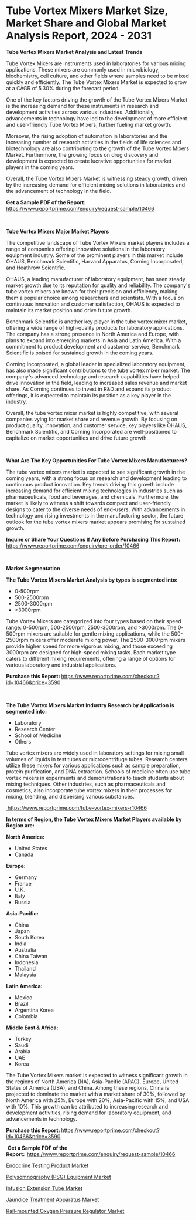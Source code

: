 <p><h1>Tube Vortex Mixers Market Size, Market Share and Global Market Analysis Report, 2024 - 2031</h1></p><p><strong>Tube Vortex Mixers Market Analysis and Latest Trends</strong></p>
<p><p>Tube Vortex Mixers are instruments used in laboratories for various mixing applications. These mixers are commonly used in microbiology, biochemistry, cell culture, and other fields where samples need to be mixed quickly and efficiently. The Tube Vortex Mixers Market is expected to grow at a CAGR of 5.30% during the forecast period.</p><p>One of the key factors driving the growth of the Tube Vortex Mixers Market is the increasing demand for these instruments in research and development activities across various industries. Additionally, advancements in technology have led to the development of more efficient and user-friendly Tube Vortex Mixers, further fueling market growth.</p><p>Moreover, the rising adoption of automation in laboratories and the increasing number of research activities in the fields of life sciences and biotechnology are also contributing to the growth of the Tube Vortex Mixers Market. Furthermore, the growing focus on drug discovery and development is expected to create lucrative opportunities for market players in the coming years.</p><p>Overall, the Tube Vortex Mixers Market is witnessing steady growth, driven by the increasing demand for efficient mixing solutions in laboratories and the advancement of technology in the field.</p></p>
<p><strong>Get a Sample PDF of the Report:&nbsp;</strong> <a href="https://www.reportprime.com/enquiry/request-sample/10466">https://www.reportprime.com/enquiry/request-sample/10466</a></p>
<p>&nbsp;</p>
<p><strong>Tube Vortex Mixers Major Market Players</strong></p>
<p><p>The competitive landscape of Tube Vortex Mixers market players includes a range of companies offering innovative solutions in the laboratory equipment industry. Some of the prominent players in this market include OHAUS, Benchmark Scientific, Harvard Apparatus, Corning Incorporated, and Heathrow Scientific.</p><p>OHAUS, a leading manufacturer of laboratory equipment, has seen steady market growth due to its reputation for quality and reliability. The company's tube vortex mixers are known for their precision and efficiency, making them a popular choice among researchers and scientists. With a focus on continuous innovation and customer satisfaction, OHAUS is expected to maintain its market position and drive future growth.</p><p>Benchmark Scientific is another key player in the tube vortex mixer market, offering a wide range of high-quality products for laboratory applications. The company has a strong presence in North America and Europe, with plans to expand into emerging markets in Asia and Latin America. With a commitment to product development and customer service, Benchmark Scientific is poised for sustained growth in the coming years.</p><p>Corning Incorporated, a global leader in specialized laboratory equipment, has also made significant contributions to the tube vortex mixer market. The company's advanced technology and research capabilities have helped drive innovation in the field, leading to increased sales revenue and market share. As Corning continues to invest in R&D and expand its product offerings, it is expected to maintain its position as a key player in the industry.</p><p>Overall, the tube vortex mixer market is highly competitive, with several companies vying for market share and revenue growth. By focusing on product quality, innovation, and customer service, key players like OHAUS, Benchmark Scientific, and Corning Incorporated are well-positioned to capitalize on market opportunities and drive future growth.</p></p>
<p>&nbsp;</p>
<p><strong>What Are The Key Opportunities For Tube Vortex Mixers Manufacturers?</strong></p>
<p><p>The tube vortex mixers market is expected to see significant growth in the coming years, with a strong focus on research and development leading to continuous product innovation. Key trends driving this growth include increasing demand for efficient mixing technologies in industries such as pharmaceuticals, food and beverages, and chemicals. Furthermore, the market is likely to witness a shift towards compact and user-friendly designs to cater to the diverse needs of end-users. With advancements in technology and rising investments in the manufacturing sector, the future outlook for the tube vortex mixers market appears promising for sustained growth.</p></p>
<p><strong>Inquire or Share Your Questions If Any Before Purchasing This Report:</strong> <a href="https://www.reportprime.com/enquiry/pre-order/10466">https://www.reportprime.com/enquiry/pre-order/10466</a></p>
<p>&nbsp;</p>
<p><strong>Market Segmentation</strong></p>
<p><strong>The Tube Vortex Mixers Market Analysis by types is segmented into:</strong></p>
<p><ul><li>0-500rpm</li><li>500-2500rpm</li><li>2500-3000rpm</li><li>>3000rpm</li></ul></p>
<p><p>Tube Vortex Mixers are categorized into four types based on their speed range: 0-500rpm, 500-2500rpm, 2500-3000rpm, and >3000rpm. The 0-500rpm mixers are suitable for gentle mixing applications, while the 500-2500rpm mixers offer moderate mixing power. The 2500-3000rpm mixers provide higher speed for more vigorous mixing, and those exceeding 3000rpm are designed for high-speed mixing tasks. Each market type caters to different mixing requirements, offering a range of options for various laboratory and industrial applications.</p></p>
<p><strong>Purchase this Report:&nbsp;</strong><a href="https://www.reportprime.com/checkout?id=10466&price=3590">https://www.reportprime.com/checkout?id=10466&price=3590</a></p>
<p>&nbsp;</p>
<p><strong>The Tube Vortex Mixers Market Industry Research by Application is segmented into:</strong></p>
<p><ul><li>Laboratory</li><li>Research Center</li><li>School of Medicine</li><li>Others</li></ul></p>
<p><p>Tube vortex mixers are widely used in laboratory settings for mixing small volumes of liquids in test tubes or microcentrifuge tubes. Research centers utilize these mixers for various applications such as sample preparation, protein purification, and DNA extraction. Schools of medicine often use tube vortex mixers in experiments and demonstrations to teach students about mixing techniques. Other industries, such as pharmaceuticals and cosmetics, also incorporate tube vortex mixers in their processes for mixing, blending, and dispersing various substances.</p></p>
<p><a href="https://www.reportprime.com/tube-vortex-mixers-r10466">&nbsp;https://www.reportprime.com/tube-vortex-mixers-r10466</a></p>
<p><strong>In terms of Region, the Tube Vortex Mixers Market Players available by Region are:</strong></p>
<p>
    <p> <strong> North America: </strong>
        <ul>
            <li>United States</li>
            <li>Canada</li>
        </ul>
        </p> 
    <p> <strong> Europe: </strong>
        <ul>
            <li>Germany</li>
            <li>France</li>
            <li>U.K.</li>
            <li>Italy</li>
            <li>Russia</li>
        </ul>
        </p> 
    <p> <strong> Asia-Pacific: </strong>
        <ul>
            <li>China</li>
            <li>Japan</li>
            <li>South Korea</li>
            <li>India</li>
            <li>Australia</li>
            <li>China Taiwan</li>
            <li>Indonesia</li>
            <li>Thailand</li>
            <li>Malaysia</li>
        </ul>
        </p> 
    <p> <strong> Latin America: </strong>
        <ul>
            <li>Mexico</li>
            <li>Brazil</li>
            <li>Argentina Korea</li>
            <li>Colombia</li>
        </ul>
        </p> 
    <p> <strong> Middle East & Africa: </strong>
        <ul>
            <li>Turkey</li>
            <li>Saudi</li>
            <li>Arabia</li>
            <li>UAE</li>
            <li>Korea</li>
        </ul>
    </p>
    </p>
<p><p>The Tube Vortex Mixers market is expected to witness significant growth in the regions of North America (NA), Asia-Pacific (APAC), Europe, United States of America (USA), and China. Among these regions, China is projected to dominate the market with a market share of 30%, followed by North America with 25%, Europe with 20%, Asia-Pacific with 15%, and USA with 10%. This growth can be attributed to increasing research and development activities, rising demand for laboratory equipment, and advancements in technology.</p></p>
<p><strong>Purchase this Report: </strong><a href="https://www.reportprime.com/checkout?id=10466&price=3590">https://www.reportprime.com/checkout?id=10466&price=3590</a></p>
<p>&nbsp;<strong>Get a Sample PDF of the Report:&nbsp;&nbsp;</strong><a href="https://www.reportprime.com/enquiry/request-sample/10466">https://www.reportprime.com/enquiry/request-sample/10466</a></p>
<p><strong></strong></p>
<p><p><a href="https://medium.com/@amyjacobi/endocrine-testing-product-market-research-report-exploring-market-size-and-revenue-analysis-for-b2b1bb1c93a3">Endocrine Testing Product Market</a></p><p><a href="https://medium.com/@othaleffler24/polysomnography-psg-equipment-market-outlook-and-forecast-from-2024-to-2031-9552a2202748">Polysomnography (PSG) Equipment Market</a></p><p><a href="https://medium.com/@scottroberts2661/infusion-extension-tube-market-strategic-insights-product-evolution-and-market-segmentation-in-the-3287eb8540a4">Infusion Extension Tube Market</a></p><p><a href="https://medium.com/@clairhane1992/jaundice-treatment-apparatus-market-size-growth-and-industry-analysis-by-market-segmentation-and-56332905787f">Jaundice Treatment Apparatus Market</a></p><p><a href="https://medium.com/@yvonnecrona/exploring-rail-mounted-oxygen-pressure-regulator-market-dynamics-revenue-analysis-and-growth-11ceada62adb?postPublishedType=initial">Rail-mounted Oxygen Pressure Regulator Market</a></p></p>
